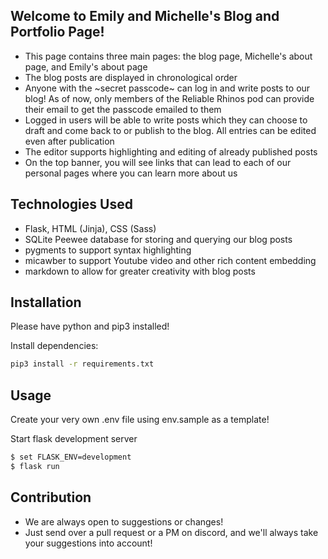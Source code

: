 ## Welcome to Emily and Michelle's Blog and Portfolio Page!

* This page contains three main pages: the blog page, Michelle's about page, and Emily's about page
* The blog posts are displayed in chronological order
* Anyone with the ~secret passcode~ can log in and write posts to our blog! As of now, only members of the Reliable Rhinos pod can provide their email to get the passcode emailed to them
* Logged in users will be able to write posts which they can choose to draft and come back to or publish to the blog. All entries can be edited even after publication
* The editor supports highlighting and editing of already published posts 
* On the top banner, you will see links that can lead to each of our personal pages where you can learn more about us

## Technologies Used
* Flask, HTML (Jinja), CSS (Sass)
* SQLite Peewee database for storing and querying our blog posts
* pygments to support syntax highlighting
* micawber to support Youtube video and other rich content embedding
* markdown to allow for greater creativity with blog posts

## Installation

Please have python and pip3 installed!


Install dependencies:
```bash
pip3 install -r requirements.txt
```

## Usage


Create your very own .env file using env.sample as a template!

Start flask development server
```bash
$ set FLASK_ENV=development
$ flask run
```


## Contribution
* We are always open to suggestions or changes! 
* Just send over a pull request or a PM on discord, and we'll always take your suggestions into account!
